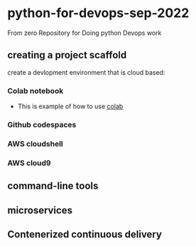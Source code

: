 # python-for-devops-sep-2022
From zero Repository for Doing python Devops work

## creating a project scaffold

create a devlopment environment that is cloud based:
### Colab notebook

 * This is example of how to use [colab](https://github.com/sainathmitalakar/python-for-devops-sep-2022/blob/42494994082bf7facd27ad696071079f2be60151/getting_started_with_python.ipynb)
 
### Github codespaces
### AWS cloudshell
### AWS cloud9

## command-line tools

## microservices

## Contenerized continuous delivery

